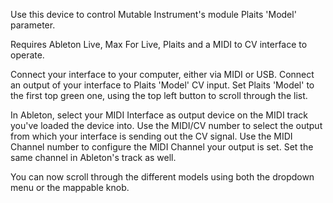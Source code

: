Use this device to control Mutable Instrument's module Plaits 'Model' parameter.

Requires Ableton Live, Max For Live, Plaits and a MIDI to CV interface to operate.

Connect your interface to your computer, either via MIDI or USB. Connect an output of your interface to Plaits 'Model' CV input. Set Plaits 'Model' to the first top green one, using the top left button to scroll through the list.

In Ableton, select your MIDI Interface as output device on the MIDI track you've loaded the device into. Use the MIDI/CV number to select the output from which your interface is sending out the CV signal. Use the MIDI Channel number to configure the MIDI Channel your output
is set. Set the same channel in Ableton's track as well.

You can now scroll through the different models using both the dropdown menu or the mappable knob.
